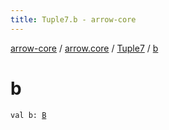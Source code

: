 ```yaml
---
title: Tuple7.b - arrow-core
---
```


[arrow-core](../../index.html) / [arrow.core](../index.html) / [Tuple7](index.html) / [b](./b.html)

# b

`val b: `[`B`](index.html#B)